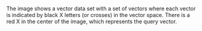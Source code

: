 # 

The image shows a vector data set with a set of vectors where each vector is indicated by black X letters \(or crosses\) in the vector space. There is a red X in the center of the image, which represents the query vector.

